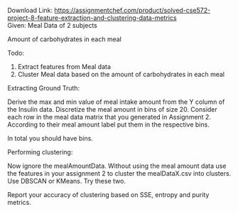 Download Link: https://assignmentchef.com/product/solved-cse572-project-8-feature-extraction-and-clustering-data-metrics
<br>
Given:   Meal Data of 2 subjects

Amount of carbohydrates in each meal

Todo:

<ol>

 <li>Extract features from Meal data</li>

 <li>Cluster Meal data based on the amount of carbohydrates in each meal</li>

</ol>

Extracting Ground Truth:

Derive the max and min value of meal intake amount from the Y column of the Insulin data. Discretize the meal amount in bins of size 20. Consider each row in the meal data matrix that you generated in Assignment 2. According to their meal amount label put them in the respective bins.

In total you should have   bins.

Performing clustering:

Now ignore the mealAmountData. Without using the meal amount data use the features in your assignment 2 to cluster the mealDataX.csv into  clusters. Use DBSCAN or KMeans. Try these two.

Report your accuracy of clustering based on SSE, entropy and purity metrics.